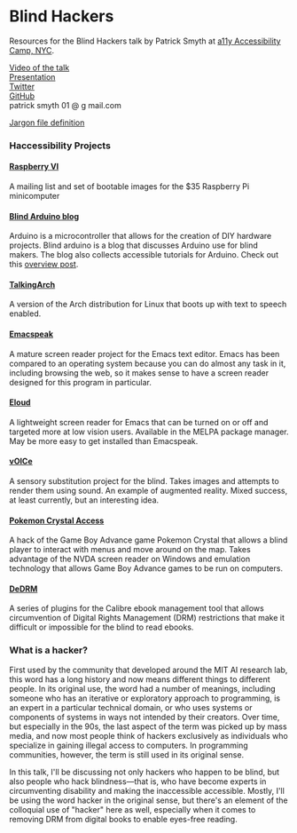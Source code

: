 # Blind Hackers

Resources for the Blind Hackers talk by Patrick Smyth at [a11y Accessibility Camp, NYC](http://a11ynyc.com/camp/).

[Video of the talk](https://www.youtube.com/watch?v=W8_O3joo4aU)  
[Presentation](http://htmlpreview.github.io/?https://github.com/smythp/blind-hackers/blob/master/presentation/foo.html)  
[Twitter](twitter.com/psmyth01)  
[GitHub](github.com/smythp)  
patrick smyth 01 @ g mail.com

[Jargon file definition](http://www.catb.org/jargon/html/H/hacker.html)

### Haccessibility Projects

#### [Raspberry VI](http://www.raspberryvi.org/stories/index.html) 

A mailing list and set of bootable images for the $35 Raspberry Pi minicomputer

#### [Blind Arduino blog](http://blarbl.blogspot.com/) 

Arduino is a microcontroller that allows for the creation of DIY hardware projects. Blind arduino is a blog that discusses Arduino use for blind makers. The blog also collects accessible tutorials for Arduino. Check out this [overview post](http://blarbl.blogspot.com/2015/11/what-is-blind-arduino-blog.html).

#### [TalkingArch](https://talkingarch.tk/) 

A version of the Arch distribution for Linux that boots up with text to speech enabled.

#### [Emacspeak](http://emacspeak.sourceforge.net/) 

A mature screen reader project for the Emacs text editor. Emacs has been compared to an operating system because you can do almost any task in it, including browsing the web, so it makes sense to have a screen reader designed for this program in particular.

#### [Eloud](https://github.com/smythp/eloud) 

A lightweight screen reader for Emacs that can be turned on or off and targeted more at low vision users. Available in the MELPA package manager. May be more easy to get installed than Emacspeak.

#### [vOICe](https://www.seeingwithsound.com/) 

A sensory substitution project for the blind. Takes images and attempts to render them using sound. An example of augmented reality. Mixed success, at least currently, but an interesting idea.

#### [Pokemon Crystal Access](https://allinaccess.com/pca/) 

A hack of the Game Boy Advance game Pokemon Crystal that allows a blind player to interact with menus and move around on the map. Takes advantage of the NVDA screen reader on Windows and emulation technology that allows Game Boy Advance games to be run on computers.

#### [DeDRM](https://apprenticealf.wordpress.com/) 

A series of plugins for the Calibre ebook management tool that allows circumvention of Digital Rights Management (DRM) restrictions that make it difficult or impossible for the blind to read ebooks.

### What is a hacker?

First used by the community that developed around the MIT AI research lab, this word has a long history and now means different things to different people. In its original use, the word had a number of meanings, including someone who has an iterative or exploratory approach to programming, is an expert in a particular technical domain, or who uses systems or components of systems in ways not intended by their creators. Over time, but especially in the 90s, the last aspect of the term was picked up by mass media, and now most people think of hackers exclusively as individuals who specialize in gaining illegal access to computers. In programming communities, however, the term is still used in its original sense.

In this talk, I'll be discussing not only hackers who happen to be blind, but also people who hack blindness—that is, who have become experts in circumventing disability and making the inaccessible accessible. Mostly, I'll be using the word hacker in the original sense, but there's an element of the colloquial use of "hacker" here as well, especially when it comes to removing DRM from digital books to enable eyes-free reading.

